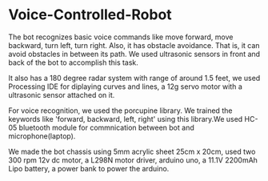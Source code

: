 # Voice-Controlled-Robot
The bot recognizes basic voice commands like move forward, move backward, turn left, turn right. Also, it has obstacle avoidance.
That is, it can avoid obstacles in between its path. We used ultrasonic sensors in front and back of the bot to accomplish this task.

It also has a 180 degree radar system with range of around 1.5 feet, we used Processing IDE for diplaying curves and lines, a 12g servo motor with a ultrasonic sensor attached on it. 

For voice recognition, we used the porcupine library. We trained the keywords like 'forward, backward, left, right' using this library.We used HC-05 bluetooth module for commnication between bot and microphone(laptop).

We made the bot chassis using 5mm acrylic sheet 25cm x 20cm, used two 300 rpm 12v dc motor, a L298N motor driver, arduino uno, a 11.1V 2200mAh Lipo battery, a power bank to power the arduino.

